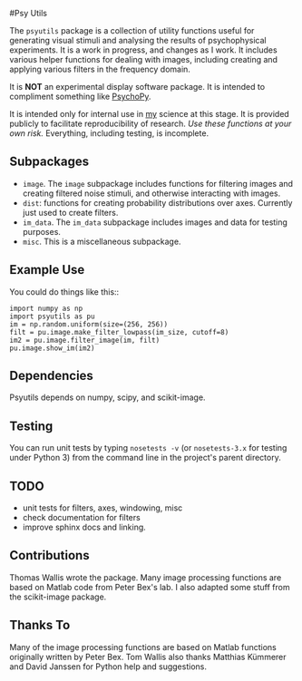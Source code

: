 #Psy Utils

The ``psyutils`` package is a collection of utility functions useful
for generating visual stimuli and analysing the results of psychophysical experiments. It is a work in progress, and changes as I work. It includes various helper functions for dealing with images, including creating and applying various filters in the frequency domain.

It is **NOT** an experimental display software package. It is intended
to compliment something like [PsychoPy](http://www.psychopy.org).

It is intended only for internal use in [my](http://www.tomwallis.info) science at this stage. It is provided publicly to facilitate reproducibility of research. *Use these functions at your own risk.* Everything, including testing, is incomplete.

## Subpackages

 * ``image``. The ``image`` subpackage includes functions for filtering
  images and creating filtered noise stimuli, and otherwise interacting
  with images.
 * ``dist``: functions for creating probability distributions over axes. Currently just used to create filters.
 * ``im_data``. The ``im_data`` subpackage includes images and data for
  testing purposes.
 * ``misc``. This is a miscellaneous subpackage.

## Example Use

You could do things like this::

    import numpy as np
    import psyutils as pu
    im = np.random.uniform(size=(256, 256))
    filt = pu.image.make_filter_lowpass(im_size, cutoff=8)
    im2 = pu.image.filter_image(im, filt)
    pu.image.show_im(im2)


## Dependencies

Psyutils depends on numpy, scipy, and scikit-image.

## Testing

You can run unit tests by typing `nosetests -v` (or `nosetests-3.x` for
testing under Python 3) from the command line in the project's parent directory.

## TODO

  * unit tests for filters, axes, windowing, misc
  * check documentation for filters
  * improve sphinx docs and linking.

## Contributions

Thomas Wallis wrote the package. Many image processing functions are based on Matlab code from Peter Bex's lab. I also adapted some stuff from the scikit-image package. 

## Thanks To

Many of the image processing functions are based on Matlab functions originally written by Peter Bex. Tom Wallis also thanks Matthias Kümmerer and David Janssen for Python help and suggestions.
